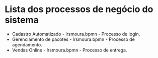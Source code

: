 # Lista dos processos de negócio do sistema

* Cadastro Automatizado - lrsmoura.bpmn - Processo de login.
* Gerenciamento de pacotes - lrsmoura.bpmn - Processo de agendamento.
* Vendas Online - lrsmoura.bpmn - Processo de entrega.


